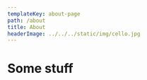 ```yaml
---
templateKey: about-page
path: /about
title: About
headerImage: ../../../static/img/cello.jpg
---
```


# Some stuff
